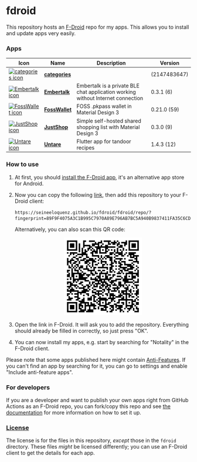 # fdroid
This repository hosts an [F-Droid](https://f-droid.org/) repo for my apps. This allows you to install and update apps very easily.

### Apps

<!-- This table is auto-generated. Do not edit -->
| Icon | Name | Description | Version |
| --- | --- | --- | --- |
| <a href=""><img src="fdroid/repo/icons/" alt="categories icon" width="36px" height="36px"></a> | [**categories**]() |  |  (2147483647) |
| <a href="https://github.com/SeineEloquenz/embertalk"><img src="fdroid/repo/icons/" alt="Embertalk icon" width="36px" height="36px"></a> | [**Embertalk**](https://github.com/SeineEloquenz/embertalk) | Embertalk is a private BLE chat application working without Internet connection | 0.3.1 (6) |
| <a href="https://github.com/SeineEloquenz/fosswallet"><img src="fdroid/repo/icons/" alt="FossWallet icon" width="36px" height="36px"></a> | [**FossWallet**](https://github.com/SeineEloquenz/fosswallet) | FOSS .pkpass wallet in Material Design 3 | 0.21.0 (59) |
| <a href="https://github.com/SeineEloquenz/justshop"><img src="fdroid/repo/icons/" alt="JustShop icon" width="36px" height="36px"></a> | [**JustShop**](https://github.com/SeineEloquenz/justshop) | Simple self-hosted shared shopping list with Material Design 3 | 0.3.0 (9) |
| <a href="https://github.com/SeineEloquenz/Untare"><img src="fdroid/repo/icons/" alt="Untare icon" width="36px" height="36px"></a> | [**Untare**](https://github.com/SeineEloquenz/Untare) | Flutter app for tandoor recipes | 1.4.3 (12) |
<!-- end apps table -->

### How to use
1. At first, you should [install the F-Droid app](https://f-droid.org/), it's an alternative app store for Android.
2. Now you can copy the following [link](https://seineeloquenz.github.io/fdroid/fdroid/repo/?fingerprint=89F9F4075A3C1B995C7970A89E796AB7BC5A940B9837411FA35C6CD87659E186), then add this repository to your F-Droid client:

    ```
    https://seineeloquenz.github.io/fdroid/fdroid/repo/?fingerprint=89F9F4075A3C1B995C7970A89E796AB7BC5A940B9837411FA35C6CD87659E186
    ```

    Alternatively, you can also scan this QR code:

    <p align="center">
      <img src=".github/qrcode.png?raw=true" alt="F-Droid repo QR code"/>
    </p>

3. Open the link in F-Droid. It will ask you to add the repository. Everything should already be filled in correctly, so just press "OK".
4. You can now install my apps, e.g. start by searching for "Notality" in the F-Droid client.

Please note that some apps published here might contain [Anti-Features](https://f-droid.org/en/docs/Anti-Features/). If you can't find an app by searching for it, you can go to settings and enable "Include anti-feature apps".

### For developers
If you are a developer and want to publish your own apps right from GitHub Actions as an F-Droid repo, you can fork/copy this repo and see  [the documentation](setup.md) for more information on how to set it up.

### [License](LICENSE)
The license is for the files in this repository, *except* those in the `fdroid` directory. These files *might* be licensed differently; you can use an F-Droid client to get the details for each app.
